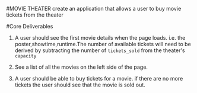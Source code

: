 #MOVIE THEATER
create an application that allows a user to buy movie tickets from the theater

#Core Deliverables
1. A user should see the first movie details when the page loads. i.e. the poster,showtime,runtime.The number of
   available tickets will need to be derived by subtracting the number of `tickets_sold` from the theater's `capacity`
   
2. See a list of all the movies on the left side of the page.
3. A user should be able to buy tickets for a movie. if there are no more tickets the user should see that the movie is sold out.

